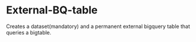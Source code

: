 # External-BQ-table
Creates a dataset(mandatory) and a permanent external bigquery table that queries a bigtable.
